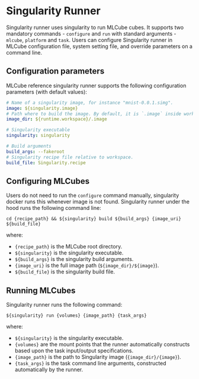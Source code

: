 # Singularity Runner
Singularity runner uses singularity to run MLCube cubes. It supports two mandatory commands - `configure` and
`run` with standard arguments - `mlcube`, `platform` and `task`. Users can configure Singularity runner in MLCube 
configuration file, system setting file, and override parameters on a command line.


## Configuration parameters
MLCube reference singularity runner supports the following configuration parameters (with default values):
```yaml
# Name of a singularity image, for instance "mnist-0.0.1.simg".
image: ${singularity.image}
# Path where to build the image. By default, it is `.image` inside workspace directory.
image_dir: ${runtime.workspace}/.image

# Singularity executable
singularity: singularity

# Build arguments
build_args: --fakeroot
# Singularity recipe file relative to workspace.
build_file: Singularity.recipe
```


## Configuring MLCubes
Users do not need to run the `configure` command manually, singularity docker runs this whenever image is not found. 
Singularity runner under the hood runs the following command line:  
```
cd {recipe_path} && ${singularity} build ${build_args} {image_uri} ${build_file}
```  
where:  

- `{recipe_path}` is the MLCube root directory.
- `${singularity}` is the singularity executable.
- `${build_args}` is the singularity build arguments.
- `{image_uri}` is the full image path (`${image_dir}/${image}`).  
- `${build_file}` is the singularity build file. 


## Running MLCubes
Singularity runner runs the following command:    
```
${singularity} run {volumes} {image_path} {task_args}
```  
where:   

- `${singularity}` is the singularity executable.
- `{volumes}` are the mount points that the runner automatically constructs based upon the task input/output
  specifications.  
- `{image_path}` is the path to Singularity image (`{image_dir}/{image}`).  
- `{task_args}` is the task command line arguments, constructed automatically by the runner.  
 